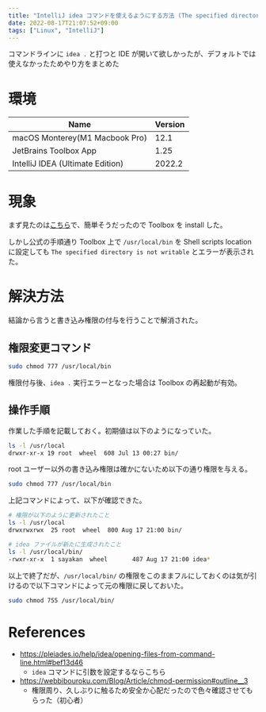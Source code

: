 ```yaml
---
title: "IntelliJ idea コマンドを使えるようにする方法 (The specified directory is not writable への対応)"
date: 2022-08-17T21:07:52+09:00
tags: ["Linux", "IntelliJ"]
---
```


コマンドラインに `idea .` と打つと IDE が開いて欲しかったが、デフォルトでは使えなかったためやり方をまとめた

# 環境
|  Name  |  Version  |
| ---- | ---- |
|  macOS Monterey(M1 Macbook Pro) |  12.1 |
|  JetBrains Toolbox App  |  1.25  |
|  IntelliJ IDEA (Ultimate Edition) |  2022.2 |


# 現象
まず見たのは[こちら](https://pleiades.io/help/idea/working-with-the-ide-features-from-command-line.html#toolbox)で、簡単そうだったので Toolbox を install した。

しかし公式の手順通り Toolbox 上で `/usr/local/bin` を Shell scripts location に設定しても `The specified directory is not writable` とエラーが表示された。

# 解決方法
結論から言うと書き込み権限の付与を行うことで解消された。

## 権限変更コマンド
```bash
sudo chmod 777 /usr/local/bin
```
権限付与後、`idea .` 実行エラーとなった場合は Toolbox の再起動が有効。

## 操作手順

作業した手順を記載しておく。初期値は以下のようになっていた。

```bash
ls -l /usr/local
drwxr-xr-x 19 root  wheel  608 Jul 13 00:27 bin/
```

root ユーザー以外の書き込み権限は確かにないため以下の通り権限を与える。

```bash
sudo chmod 777 /usr/local/bin
```

上記コマンドによって、以下が確認できた。

```bash
# 権限が以下のように更新されたこと
ls -l /usr/local
drwxrwxrwx  25 root  wheel  800 Aug 17 21:00 bin/

# idea ファイルが新たに生成されたこと
ls -l /usr/local/bin/
-rwxr-xr-x  1 sayakan  wheel       487 Aug 17 21:00 idea*
```

以上で終了だが、`/usr/local/bin/` の権限をこのままフルにしておくのは気が引けるので以下コマンドによって元の権限に戻しておいた。

```bash
sudo chmod 755 /usr/local/bin/
```


# References
- https://pleiades.io/help/idea/opening-files-from-command-line.html#bef13d46
  - `idea` コマンドに引数を設定するならこちら
- https://webbibouroku.com/Blog/Article/chmod-permission#outline__3
  - 権限周り、久しぶりに触るため安全か心配だったので色々確認させてもらった（初心者）